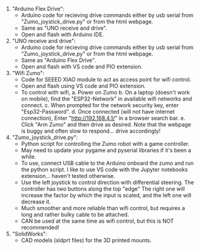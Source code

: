 1. "Arduino Flex Drive":
   - Arduino code for recieving drive commands either by usb serial from "Zumo_joystick_drive.py" or from the html webpage.
   - Same as "UNO receive and drive".
   - Open and flash with Arduino IDE.
2. "UNO receive and drive":
   - Arduino code for recieving drive commands either by usb serial from "Zumo_joystick_drive.py" or from the html webpage.
   - Same as "Arduino Flex Drive".
   - Open and flash with VS code and PIO extension.
3. "Wifi Zumo":
   - Code for SEEED XIAO module to act as access point for wifi control.
   - Open and flash using VS code and PIO extension.
   - To control with wifi,
       a. Power on Zumo
       b. On a laptop (doesn't work on mobile), find the "ESP32-Network" in available wifi networks and connect.
       c. When prompted for the network security key, enter "Esp32-Password".
       d. Once connected (will not have internet connection), Enter "http://192.168.4.1/" in a browser search bar.
       e. Click "Arm Zumo" and then drive as desired. Note that the webpage is buggy and often slow to respond... drive accordingly!
4. "Zumo_joystick_drive.py":
   - Python script for controlling the Zumo robot with a game controller.
   - May need to update your pygame and pyserial libraries if it's been a while.
   - To use, connect USB cable to the Arduino onboard the zumo and run the python script. I like to use VS code with the Jupyter notebooks extension... haven't tested otherwise.
   - Use the left joystick to control direction with differential steering. The controller has two buttons along the top "edge" The right one will increase the factor by which the input is scaled, and the left one will decrease it.
   - Much smoother and more reliable than wifi control, but requires a long and rather bulky cable to be attached.
   - CAN be used at the same time as wifi control, but this is NOT recommended! 
5. "SolidWorks":
   - CAD models (sldprt files) for the 3D printed mounts. 
